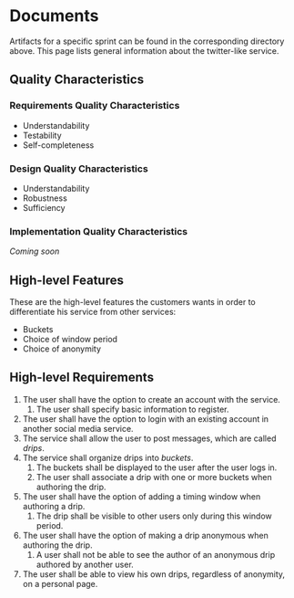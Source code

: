 # Documents

Artifacts for a specific sprint can be found in the corresponding directory above. This page lists general information about the twitter-like service.

## Quality Characteristics

### Requirements Quality Characteristics

* Understandability
* Testability
* Self-completeness

### Design Quality Characteristics

* Understandability
* Robustness
* Sufficiency

### Implementation Quality Characteristics
*Coming soon*


## High-level Features

These are the high-level features the customers wants in order to differentiate his service from other services:
* Buckets
* Choice of window period
* Choice of anonymity


## High-level Requirements

1. The user shall have the option to create an account with the service.
    1. The user shall specify basic information to register.
1. The user shall have the option to login with an existing account in another social media service.
1. The service shall allow the user to post messages, which are called *drips*.
1. The service shall organize drips into *buckets*.
    1. The buckets shall be displayed to the user after the user logs in.
    1. The user shall associate a drip with one or more buckets when authoring the drip.
1. The user shall have the option of adding a timing window when authoring a drip.
    1. The drip shall be visible to other users only during this window period.
1. The user shall have the option of making a drip anonymous when authoring the drip.
    1. A user shall not be able to see the author of an anonymous drip authored by another user.
1. The user shall be able to view his own drips, regardless of anonymity, on a personal page.
